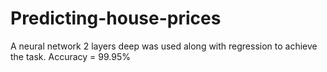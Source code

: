 # Predicting-house-prices

A neural network 2 layers deep was used along with regression to achieve the task. Accuracy = 99.95%
